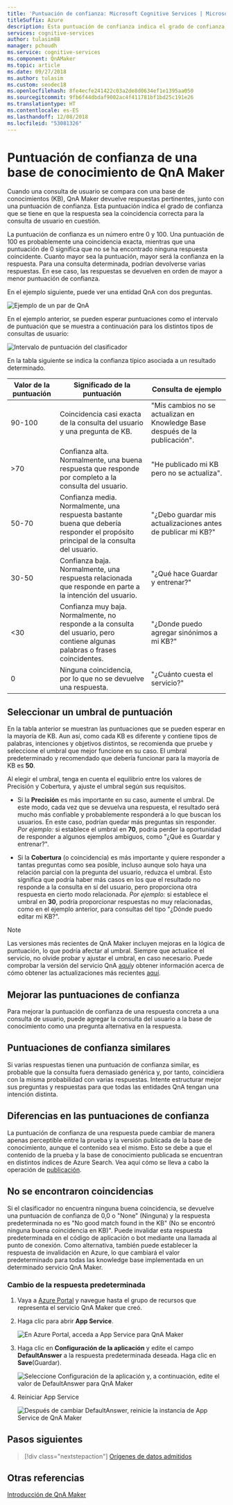 ```yaml
---
title: 'Puntuación de confianza: Microsoft Cognitive Services | Microsoft Docs'
titleSuffix: Azure
description: Esta puntuación de confianza indica el grado de confianza que se tiene en que la respuesta sea la coincidencia correcta para la consulta de usuario en cuestión.
services: cognitive-services
author: tulasim88
manager: pchoudh
ms.service: cognitive-services
ms.component: QnAMaker
ms.topic: article
ms.date: 09/27/2018
ms.author: tulasim
ms.custom: seodec18
ms.openlocfilehash: 8fe4ecfe241422c03a2de8d0634ef1e1395aa050
ms.sourcegitcommit: 9fb6f44dbdaf9002ac4f411781bf1bd25c191e26
ms.translationtype: HT
ms.contentlocale: es-ES
ms.lasthandoff: 12/08/2018
ms.locfileid: "53081326"
---
```

# <a name="confidence-score-of-a-qna-maker-knowledge-base"></a>Puntuación de confianza de una base de conocimiento de QnA Maker
Cuando una consulta de usuario se compara con una base de conocimientos (KB), QnA Maker devuelve respuestas pertinentes, junto con una puntuación de confianza. Esta puntuación indica el grado de confianza que se tiene en que la respuesta sea la coincidencia correcta para la consulta de usuario en cuestión. 

La puntuación de confianza es un número entre 0 y 100. Una puntuación de 100 es probablemente una coincidencia exacta, mientras que una puntuación de 0 significa que no se ha encontrado ninguna respuesta coincidente. Cuanto mayor sea la puntuación, mayor será la confianza en la respuesta. Para una consulta determinada, podrían devolverse varias respuestas. En ese caso, las respuestas se devuelven en orden de mayor a menor puntuación de confianza.

En el ejemplo siguiente, puede ver una entidad QnA con dos preguntas. 


![Ejemplo de un par de QnA](../media/qnamaker-concepts-confidencescore/ranker-example-qna.png)

En el ejemplo anterior, se pueden esperar puntuaciones como el intervalo de puntuación que se muestra a continuación para los distintos tipos de consultas de usuario:


![Intervalo de puntuación del clasificador](../media/qnamaker-concepts-confidencescore/ranker-score-range.png)


En la tabla siguiente se indica la confianza típico asociada a un resultado determinado.

|Valor de la puntuación|Significado de la puntuación|Consulta de ejemplo|
|--|--|--|
|90-100|Coincidencia casi exacta de la consulta del usuario y una pregunta de KB.|"Mis cambios no se actualizan en Knowledge Base después de la publicación".|
|>70|Confianza alta. Normalmente, una buena respuesta que responde por completo a la consulta del usuario.|"He publicado mi KB pero no se actualiza".|
|50-70|Confianza media. Normalmente, una respuesta bastante buena que debería responder el propósito principal de la consulta del usuario.|"¿Debo guardar mis actualizaciones antes de publicar mi KB?"|
|30-50|Confianza baja. Normalmente, una respuesta relacionada que responde en parte a la intención del usuario.|"¿Qué hace Guardar y entrenar?"|
|<30|Confianza muy baja. Normalmente, no responde a la consulta del usuario, pero contiene algunas palabras o frases coincidentes. |"¿Donde puedo agregar sinónimos a mi KB?"|
|0|Ninguna coincidencia, por lo que no se devuelve una respuesta.|"¿Cuánto cuesta el servicio?"|

## <a name="choose-a-score-threshold"></a>Seleccionar un umbral de puntuación
En la tabla anterior se muestran las puntuaciones que se pueden esperar en la mayoría de KB. Aun así, como cada KB es diferente y contiene tipos de palabras, intenciones y objetivos distintos, se recomienda que pruebe y seleccione el umbral que mejor funcione en su caso. El umbral predeterminado y recomendado que debería funcionar para la mayoría de KB es **50**.

Al elegir el umbral, tenga en cuenta el equilibrio entre los valores de Precisión y Cobertura, y ajuste el umbral según sus requisitos.

- Si la **Precisión** es más importante en su caso, aumente el umbral. De este modo, cada vez que se devuelva una respuesta, el resultado será mucho más confiable y probablemente responderá a lo que buscan los usuarios. En este caso, podrían quedar más preguntas sin responder. *Por ejemplo:* si establece el umbral en **70**, podría perder la oportunidad de responder a algunos ejemplos ambiguos, como "¿Qué es Guardar y entrenar?".

- Si la **Cobertura** (o coincidencia) es más importante y quiere responder a tantas preguntas como sea posible, incluso aunque solo haya una relación parcial con la pregunta del usuario, reduzca el umbral. Esto significa que podría haber más casos en los que el resultado no responde a la consulta en sí del usuario, pero proporciona otra respuesta en cierto modo relacionada. *Por ejemplo:* si establece el umbral en **30**, podría proporcionar respuestas no muy relacionadas, como en el ejemplo anterior, para consultas del tipo "¿Dónde puedo editar mi KB?".

> [!NOTE]
> Las versiones más recientes de QnA Maker incluyen mejoras en la lógica de puntuación, lo que podría afectar al umbral. Siempre que actualice el servicio, no olvide probar y ajustar el umbral, en caso necesario. Puede comprobar la versión del servicio QnA [aquí](https://www.qnamaker.ai/UserSettings)y obtener información acerca de cómo obtener las actualizaciones más recientes [aquí](../How-To/troubleshooting-runtime.md).

## <a name="improve-confidence-scores"></a>Mejorar las puntuaciones de confianza
Para mejorar la puntuación de confianza de una respuesta concreta a una consulta de usuario, puede agregar la consulta del usuario a la base de conocimiento como una pregunta alternativa en la respuesta.


## <a name="similar-confidence-scores"></a>Puntuaciones de confianza similares
Si varias respuestas tienen una puntuación de confianza similar, es probable que la consulta fuera demasiado genérica y, por tanto, coincidiera con la misma probabilidad con varias respuestas. Intente estructurar mejor sus preguntas y respuestas para que todas las entidades QnA tengan una intención distinta.


## <a name="confidence-score-differences"></a>Diferencias en las puntuaciones de confianza
La puntuación de confianza de una respuesta puede cambiar de manera apenas perceptible entre la prueba y la versión publicada de la base de conocimiento, aunque el contenido sea el mismo. Esto se debe a que el contenido de la prueba y la base de conocimiento publicada se encuentran en distintos índices de Azure Search.
Vea aquí cómo se lleva a cabo la operación de [publicación](../How-To/publish-knowledge-base.md).


## <a name="no-match-found"></a>No se encontraron coincidencias
Si el clasificador no encuentra ninguna buena coincidencia, se devuelve una puntuación de confianza de 0,0 o "None" (Ninguna) y la respuesta predeterminada no es "No good match found in the KB" (No se encontró ninguna buena coincidencia en KB)". Puede invalidar esta respuesta predeterminada en el código de aplicación o bot mediante una llamada al punto de conexión. Como alternativa, también puede establecer la respuesta de invalidación en Azure, lo que cambiará el valor predeterminado para todas las knowledge base implementada en un determinado servicio QnA Maker.

### <a name="change-default-answer"></a>Cambio de la respuesta predeterminada

1. Vaya a [Azure Portal](https://portal.azure.com) y navegue hasta el grupo de recursos que representa el servicio QnA Maker que creó.

2. Haga clic para abrir **App Service**.

    ![En Azure Portal, acceda a App Service para QnA Maker](../media/qnamaker-concepts-confidencescore/set-default-response.png)

3. Haga clic en **Configuración de la aplicación** y edite el campo **DefaultAnswer** a la respuesta predeterminada deseada. Haga clic en **Save**(Guardar).

    ![Seleccione Configuración de la aplicación y, a continuación, edite el valor de DefaultAnswer para QnA Maker](../media/qnamaker-concepts-confidencescore/change-response.png)

4. Reiniciar App Service

    ![Después de cambiar DefaultAnswer, reinicie la instancia de App Service de QnA Maker](../media/qnamaker-faq/qnamaker-appservice-restart.png)


## <a name="next-steps"></a>Pasos siguientes
> [!div class="nextstepaction"]
> [Orígenes de datos admitidos](./data-sources-supported.md)
## <a name="see-also"></a>Otras referencias 
[Introducción de QnA Maker](../Overview/overview.md)
